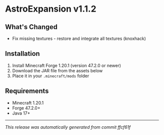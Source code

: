 # AstroExpansion v1.1.2

## What's Changed
- Fix missing textures - restore and integrate all textures (knoxhack)

## Installation
1. Install Minecraft Forge 1.20.1 (version 47.2.0 or newer)
2. Download the JAR file from the assets below
3. Place it in your `.minecraft/mods` folder

## Requirements
- Minecraft 1.20.1
- Forge 47.2.0+
- Java 17+

---
*This release was automatically generated from commit ffcf61f*

